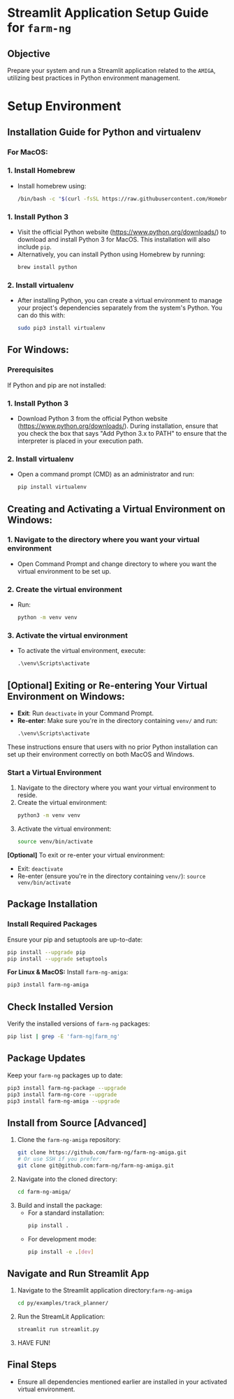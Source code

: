
# Streamlit Application Setup Guide for `farm-ng`

## Objective
Prepare your system and run a Streamlit application related to the `AMIGA`, utilizing best practices in Python environment management.

# Setup Environment

## Installation Guide for Python and virtualenv

  ### For MacOS:


### 1. Install Homebrew
- Install homebrew using:
  ```bash
  /bin/bash -c "$(curl -fsSL https://raw.githubusercontent.com/Homebrew/install/HEAD/install.sh)
  ```

### 1. Install Python 3
- Visit the official Python website (https://www.python.org/downloads/) to download and install Python 3 for MacOS. This installation will also include `pip`.
- Alternatively, you can install Python using Homebrew by running:
  ```bash
  brew install python
  ```

### 2. Install virtualenv
- After installing Python, you can create a virtual environment to manage your project's dependencies separately from the system's Python. You can do this with:
  ```bash
  sudo pip3 install virtualenv
  ```

## For Windows:

### Prerequisites
If Python and pip are not installed:

### 1. Install Python 3
- Download Python 3 from the official Python website (https://www.python.org/downloads/). During installation, ensure that you check the box that says "Add Python 3.x to PATH" to ensure that the interpreter is placed in your execution path.

### 2. Install virtualenv
- Open a command prompt (CMD) as an administrator and run:
  ```cmd
  pip install virtualenv
  ```

## Creating and Activating a Virtual Environment on Windows:

### 1. Navigate to the directory where you want your virtual environment
- Open Command Prompt and change directory to where you want the virtual environment to be set up.

### 2. Create the virtual environment
- Run:
  ```cmd
  python -m venv venv
  ```

### 3. Activate the virtual environment
- To activate the virtual environment, execute:
  ```cmd
  .\venv\Scripts\activate
  ```

## [Optional] Exiting or Re-entering Your Virtual Environment on Windows:
- **Exit**: Run `deactivate` in your Command Prompt.
- **Re-enter**: Make sure you're in the directory containing `venv/` and run:
  ```cmd
  .\venv\Scripts\activate
  ```

These instructions ensure that users with no prior Python installation can set up their environment correctly on both MacOS and Windows.

### Start a Virtual Environment
1. Navigate to the directory where you want your virtual environment to reside.
2. Create the virtual environment:
   ```bash
   python3 -m venv venv
   ```
3. Activate the virtual environment:
   ```bash
   source venv/bin/activate
   ```
   
**[Optional]** To exit or re-enter your virtual environment:
- Exit: `deactivate`
- Re-enter (ensure you're in the directory containing `venv/`): `source venv/bin/activate`

## Package Installation

### Install Required Packages
Ensure your pip and setuptools are up-to-date:
```bash
pip install --upgrade pip
pip install --upgrade setuptools
```

**For Linux & MacOS:**
Install `farm-ng-amiga`:
```bash
pip3 install farm-ng-amiga
```

## Check Installed Version
Verify the installed versions of `farm-ng` packages:
```bash
pip list | grep -E 'farm-ng|farm_ng'
```

## Package Updates
Keep your `farm-ng` packages up to date:
```bash
pip3 install farm-ng-package --upgrade
pip3 install farm-ng-core --upgrade
pip3 install farm-ng-amiga --upgrade
```

## Install from Source [Advanced]
1. Clone the `farm-ng-amiga` repository:
   ```bash
   git clone https://github.com/farm-ng/farm-ng-amiga.git
   # Or use SSH if you prefer:
   git clone git@github.com:farm-ng/farm-ng-amiga.git
   ```
2. Navigate into the cloned directory:
   ```bash
   cd farm-ng-amiga/
   ```
3. Build and install the package:
   - For a standard installation:
     ```bash
     pip install .
     ```
   - For development mode:
     ```bash
     pip install -e .[dev]
     ```

## Navigate and Run Streamlit App
1. Navigate to the Streamlit application directory:`farm-ng-amiga`
   ```bash
   cd py/examples/track_planner/
   ```
2. Run the StreamLit Application:
   ```bash
   streamlit run streamlit.py
   ```
3. HAVE FUN! 
   

## Final Steps
- Ensure all dependencies mentioned earlier are installed in your activated virtual environment.
